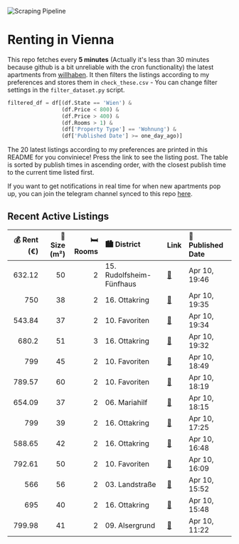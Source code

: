 ![Scraping Pipeline](https://github.com/AthomsG/renting-in-vienna/actions/workflows/run_pipeline.yml/badge.svg)


# Renting in Vienna

This repo fetches every **5 minutes** (Actually it's less than 30 minutes because github is a bit unreliable with the cron functionality) the latest apartments from [willhaben](https://www.willhaben.at/).
It then filters the listings according to my preferences and stores them in `check_these.csv` - You can change filter settings in the `filter_dataset.py` script.

```python
filtered_df = df[(df.State == 'Wien') & 
                 (df.Price < 800) &
                 (df.Price > 400) &
                 (df.Rooms > 1) &
                 (df['Property Type'] == 'Wohnung') &
                 (df['Published Date'] >= one_day_ago)]
```

The 20 latest listings according to my preferences are printed in this README for you conviniece! Press the link to see the listing post.
The table is sorted by publish times in ascending order, with the closest publish time to the current time listed first.

If you want to get notifications in real time for when new apartments pop up, you can join the telegram channel synced to this repo [here](https://t.me/+1HPAYOf5BSsyNTlk).

## Recent Active Listings

|   💰 Rent (€) |   📏 Size (m²) |   🛏️ Rooms | 🏙️ District              | Link                                                                                                                                                                                                                                                                | 📅 Published Date   |
|-------------:|--------------:|-----------:|:-------------------------|:--------------------------------------------------------------------------------------------------------------------------------------------------------------------------------------------------------------------------------------------------------------------|:-------------------|
|       632.12 |            50 |          2 | 15. Rudolfsheim-Fünfhaus | [🔗](https://www.willhaben.at/iad/immobilien/d/mietwohnungen/wien/wien-1150-rudolfsheim-f%C3%BCnfhaus/%2Akurzzeitmiete-m%C3%B6glich/-short-term-rent-possible%2A-nahe-westbahnhof:-ger%C3%A4umige-2-zimmer-wohnung-mit-ausgezeichneter-verkehrsanbindung-900306781/) | Apr 10, 19:46      |
|       750    |            38 |          2 | 16. Ottakring            | [🔗](https://www.willhaben.at/iad/immobilien/d/mietwohnungen/wien/wien-1160-ottakring/ruhige-und-helle-2-zimmer-wohnung-mit-blick-in-den-innenhof-keine-provision-&-heizung-in-bk-inkludiert%21-1934789698/)                                                         | Apr 10, 19:35      |
|       543.84 |            37 |          2 | 10. Favoriten            | [🔗](https://www.willhaben.at/iad/immobilien/d/mietwohnungen/wien/wien-1100-favoriten/2-zimmer-wohnung-n%C3%A4he-troststrasse%21-1828723448/)                                                                                                                        | Apr 10, 19:34      |
|       680.2  |            51 |          3 | 16. Ottakring            | [🔗](https://www.willhaben.at/iad/immobilien/d/mietwohnungen/wien/wien-1160-ottakring/3-zimmer-wohnung-im-16.-direkt-beim-brunnenmarkt%21-1942295835/)                                                                                                               | Apr 10, 19:32      |
|       799    |            45 |          2 | 10. Favoriten            | [🔗](https://www.willhaben.at/iad/immobilien/d/mietwohnungen/wien/wien-1100-favoriten/sonnwend---living%21-erstbezug---k%C3%BCche---klima---beschattung---u1-n%C3%A4he%21-1393569049/)                                                                               | Apr 10, 18:49      |
|       789.57 |            60 |          2 | 10. Favoriten            | [🔗](https://www.willhaben.at/iad/immobilien/d/mietwohnungen/wien/wien-1100-favoriten/reserviert---komfortable-2-zimmer-wohnung-2012590885/)                                                                                                                         | Apr 10, 18:19      |
|       654.09 |            37 |          2 | 06. Mariahilf            | [🔗](https://www.willhaben.at/iad/immobilien/d/mietwohnungen/wien/wien-1060-mariahilf/mitten-im-6.bezirk-unbefristete-kleinwohnung-n%C3%A4he-pilgramgasse-1637708062/)                                                                                               | Apr 10, 18:15      |
|       799    |            39 |          2 | 16. Ottakring            | [🔗](https://www.willhaben.at/iad/immobilien/d/mietwohnungen/wien/wien-1160-ottakring/orea-%7C-sch%C3%B6ne-2-zimmer-wohnung-mit-guter-anbindung-%7C-smart-besichtigen-%C2%B7-online-anmieten-935252328/)                                                             | Apr 10, 17:25      |
|       588.65 |            42 |          2 | 16. Ottakring            | [🔗](https://www.willhaben.at/iad/immobilien/d/mietwohnungen/wien/wien-1160-ottakring/gut-geschnittene-2-zimmer-altbauwohnung-i-1.-stock-ohne-lift-i-n%C3%A4he-thaliastra%C3%9Fe-bezirksamt-1815190990/)                                                             | Apr 10, 16:48      |
|       792.61 |            50 |          2 | 10. Favoriten            | [🔗](https://www.willhaben.at/iad/immobilien/d/mietwohnungen/wien/wien-1100-favoriten/sofortbezug-vollm%C3%B6blierte-spitzenneubauwohnung-n%C3%A4chst-u1---keplerplatz-1971622134/)                                                                                  | Apr 10, 16:09      |
|       566    |            56 |          2 | 03. Landstraße           | [🔗](https://www.willhaben.at/iad/immobilien/d/mietwohnungen/wien/wien-1030-landstra%C3%9Fe/2-zimmer-gemeindewohnung---wohnticket-vor-28.2.2025-1466530612/)                                                                                                         | Apr 10, 15:52      |
|       695    |            40 |          2 | 16. Ottakring            | [🔗](https://www.willhaben.at/iad/immobilien/d/mietwohnungen/wien/wien-1160-ottakring/charmante-2-zimmer-wohnung-nahe-u6-thaliastra%C3%9Fe---perfekt-f%C3%BCr-singles-oder-paare-1813305604/)                                                                        | Apr 10, 15:48      |
|       799.98 |            41 |          2 | 09. Alsergrund           | [🔗](https://www.willhaben.at/iad/immobilien/d/mietwohnungen/wien/wien-1090-alsergrund/studentenhit:-2-zimmer-wohnung-mit-kfz-stellplatz-und-perfekter-infrastruktur---n%C3%A4he-spittelau-/-nu%C3%9Fdorferstra%C3%9Fe-u6-988402127/)                                | Apr 10, 11:22      |
